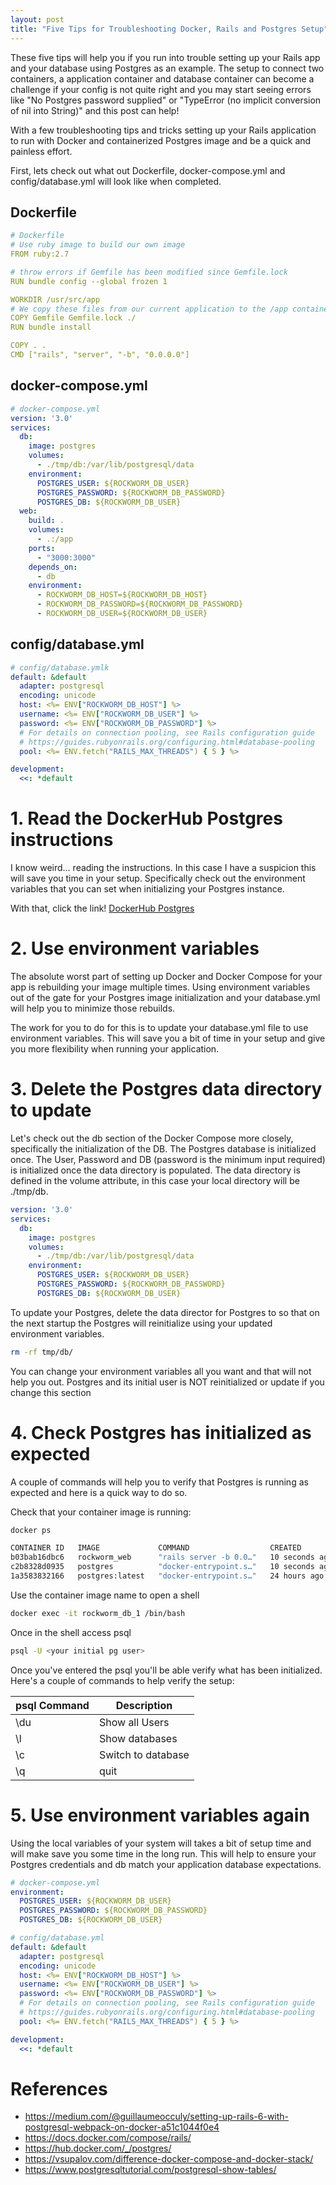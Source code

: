 ```yaml
---
layout: post
title: "Five Tips for Troubleshooting Docker, Rails and Postgres Setup"
---
```


These five tips will help you if you run into trouble setting up your Rails app and your database using Postgres as an example. The setup to connect two containers, a application container and database container can become a challenge if your config is not quite right and you may start seeing errors like "No Postgres password supplied" or "TypeError (no implicit conversion of nil into String)" and this post can help!

With a few troubleshooting tips and tricks setting up your Rails application to run with Docker and containerized Postgres image and be a quick and painless effort.

First, lets check out what out Dockerfile, docker-compose.yml and config/database.yml will look like when completed.

## Dockerfile
```YAML
# Dockerfile
# Use ruby image to build our own image
FROM ruby:2.7

# throw errors if Gemfile has been modified since Gemfile.lock
RUN bundle config --global frozen 1

WORKDIR /usr/src/app
# We copy these files from our current application to the /app container
COPY Gemfile Gemfile.lock ./
RUN bundle install

COPY . .
CMD ["rails", "server", "-b", "0.0.0.0"]
```

## docker-compose.yml
```YAML
# docker-compose.yml
version: '3.0'
services:
  db:
    image: postgres
    volumes:
      - ./tmp/db:/var/lib/postgresql/data
    environment:
      POSTGRES_USER: ${ROCKWORM_DB_USER}
      POSTGRES_PASSWORD: ${ROCKWORM_DB_PASSWORD}
      POSTGRES_DB: ${ROCKWORM_DB_USER}
  web:
    build: .
    volumes:
      - .:/app
    ports:
      - "3000:3000"
    depends_on:
      - db
    environment:
      - ROCKWORM_DB_HOST=${ROCKWORM_DB_HOST}
      - ROCKWORM_DB_PASSWORD=${ROCKWORM_DB_PASSWORD}
      - ROCKWORM_DB_USER=${ROCKWORM_DB_USER}
```

## config/database.yml
```YAML
# config/database.ymlk
default: &default
  adapter: postgresql
  encoding: unicode
  host: <%= ENV["ROCKWORM_DB_HOST"] %>
  username: <%= ENV["ROCKWORM_DB_USER"] %>
  password: <%= ENV["ROCKWORM_DB_PASSWORD"] %>
  # For details on connection pooling, see Rails configuration guide
  # https://guides.rubyonrails.org/configuring.html#database-pooling
  pool: <%= ENV.fetch("RAILS_MAX_THREADS") { 5 } %>

development:
  <<: *default
```

# 1. Read the DockerHub Postgres instructions
I know weird... reading the instructions. In this case I have a suspicion this will save you time in your setup. Specifically check out the environment variables that you can set when initializing your Postgres instance.

With that, click the link! [DockerHub Postgres](https://hub.docker.com/_/postgres/)

# 2. Use environment variables
The absolute worst part of setting up Docker and Docker Compose for your app is rebuilding your image multiple times. Using environment variables out of the gate for your Postgres image initialization and your database.yml will help you to minimize those rebuilds.

The work for you to do for this is to update your database.yml file to use environment variables. This will save you a bit of time in your setup and give you more flexibility when running your application.


# 3. Delete the Postgres data directory to update
Let's check out the db section of the Docker Compose more closely, specifically the initialization of the DB. The Postgres database is initialized once. The User, Password and DB (password is the minimum input required) is initialized once the data directory is populated. The data directory is defined in the volume attribute, in this case your local directory will be ./tmp/db.

```YAML
version: '3.0'
services:
  db:
    image: postgres
    volumes:
      - ./tmp/db:/var/lib/postgresql/data
    environment:
      POSTGRES_USER: ${ROCKWORM_DB_USER}
      POSTGRES_PASSWORD: ${ROCKWORM_DB_PASSWORD}
      POSTGRES_DB: ${ROCKWORM_DB_USER}
```

To update your Postgres, delete the data director for Postgres to so that on the next startup the Postgres will reinitialize using your updated environment variables.

```bash
rm -rf tmp/db/
```

You can change your environment variables all you want and that will not help you out. Postgres and its initial user is NOT reinitialized or update if you change this section

# 4. Check Postgres has initialized as expected
A couple of commands will help you to verify that Postgres is running as expected and here is a quick way to do so.

Check that your container image is running:
```bash
docker ps

CONTAINER ID   IMAGE             COMMAND                  CREATED          STATUS         PORTS                    NAMES
b03bab16dbc6   rockworm_web      "rails server -b 0.0…"   10 seconds ago   Up 8 seconds   0.0.0.0:3000->3000/tcp   rockworm_web_1
c2b8328d0935   postgres          "docker-entrypoint.s…"   10 seconds ago   Up 9 seconds   5432/tcp                 rockworm_db_1
1a3583832166   postgres:latest   "docker-entrypoint.s…"   24 hours ago     Up 24 hours    5432/tcp                 somestackname_db.1.dm1dinndadduvk91rirahcgvu
```

Use the container image name to open a shell
```bash
docker exec -it rockworm_db_1 /bin/bash
```

Once in the shell access psql
```bash
psql -U <your initial pg user>
```

Once you've entered the psql you'll be able verify what has been initialized. Here's a couple of commands to help verify the setup:

| psql Command        | Description        |
| ---------------   | ---------------    |
| \du               | Show all Users     |
| \l                | Show databases     |
| \c <databasename> | Switch to database |
| \q                | quit               |

# 5. Use environment variables again
Using the local variables of your system will takes a bit of setup time and will make save you some time in the long run. This will help to ensure your Postgres credentials and db match your application database expectations.

```YAML
# docker-compose.yml
environment:
  POSTGRES_USER: ${ROCKWORM_DB_USER}
  POSTGRES_PASSWORD: ${ROCKWORM_DB_PASSWORD}
  POSTGRES_DB: ${ROCKWORM_DB_USER}
```

```YAML
# config/database.yml
default: &default
  adapter: postgresql
  encoding: unicode
  host: <%= ENV["ROCKWORM_DB_HOST"] %>
  username: <%= ENV["ROCKWORM_DB_USER"] %>
  password: <%= ENV["ROCKWORM_DB_PASSWORD"] %>
  # For details on connection pooling, see Rails configuration guide
  # https://guides.rubyonrails.org/configuring.html#database-pooling
  pool: <%= ENV.fetch("RAILS_MAX_THREADS") { 5 } %>

development:
  <<: *default
```

# References
* https://medium.com/@guillaumeocculy/setting-up-rails-6-with-postgresql-webpack-on-docker-a51c1044f0e4
* https://docs.docker.com/compose/rails/
* https://hub.docker.com/_/postgres/
* https://vsupalov.com/difference-docker-compose-and-docker-stack/
* https://www.postgresqltutorial.com/postgresql-show-tables/
